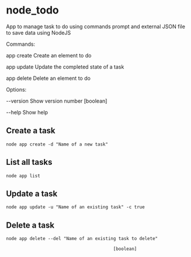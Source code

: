 # node_todo
App to manage task to do using commands prompt and external JSON file to save data using NodeJS


Commands:

  app create  Create an element to do
  
  app update  Update the completed state of a task
  
  app delete  Delete an element to do
  

Options:

  --version  Show version number           [boolean]
  
  
  --help     Show help    



## Create a task
```
node app create -d "Name of a new task"
```


## List all tasks

```
node app list
```


## Update a task

```
node app update -u "Name of an existing task" -c true
```


## Delete a task

```
node app delete --del "Name of an existing task to delete" 
```

                                             [boolean]
